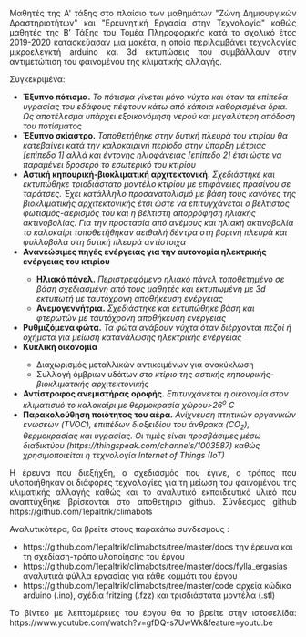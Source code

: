<p align="justify">
<st>Μαθητές της Α' τάξης στο πλαίσιο των μαθημάτων "Ζώνη Δημιουργικών Δραστηριοτήτων" και "Ερευνητική Εργασία στην Τεχνολογία" καθώς μαθητές της Β’ Τάξης του Τομέα Πληροφορικής κατά το σχολικό έτος 2019-2020 κατασκεύασαν μια μακέτα, η οποία περιλαμβάνει τεχνολογίες μικροελεγκτή arduino και 3d εκτυπώσεις που συμβάλλουν στην αντιμετώπιση του φαινομένου της κλιματικής αλλαγής.</em></p>
Συγκεκριμένα:
<ul>
  <li><b>Έξυπνο πότισμα.</b> <i>Το πότισμα γίνεται μόνο νύχτα και όταν τα επίπεδα υγρασίας του εδάφους πέφτουν κάτω από κάποια καθορισμένα όρια. Ως αποτέλεσμα υπάρχει εξοικονόμηση νερού και μεγαλύτερη απόδοση του ποτίσματος</i></li>
<li><b>Έξυπνο σκίαστρο.</b> <i>Τοποθετήθηκε στην δυτική πλευρά του κτιρίου θα κατεβαίνει κατά την καλοκαιρινή περίοδο στην ύπαρξη μέτριας [επίπεδο 1] αλλά και έντονης ηλιοφάνειας [επίπεδο 2] έτσι ώστε να παραμένει δροσερό το εσωτερικό του κτιρίου</i></li>
<li><b>Αστική κηπουρική-βιοκλιματική αρχιτεκτονική.</b> <i>Σχεδιάστηκε και εκτυπώθηκε τρισδιάστατο μοντέλο κτιρίου με επιφάνειες πρασίνου σε ταράτσες. Έχει κατάλληλο προσανατολισμό με βάση τους κανόνες της βιοκλιματικής αρχιτεκτονικής έτσι ώστε να επιτυγχάνεται ο βέλτιστος φωτισμός-αερισμός του και η βέλτιστη απορρόφηση ηλιακής ακτινοβολίας. Για την προστασία από ανέμους και ηλιακή ακτινοβολία το καλοκαίρι τοποθετήθηκαν αειθαλή δέντρα στη βορινή πλευρά και φυλλοβόλα στη δυτική πλευρά αντίστοιχα</i></li>
  <li><b>Ανανεώσιμες πηγές ενέργειας για την αυτονομία ηλεκτρικής ενέργειας του κτιρίου</b></li>
<ul><li><b>Ηλιακό πάνελ.</b> <i>Περιστρεφόμενο ηλιακό πάνελ τοποθετημένο σε βάση σχεδιασμένη από τους μαθητές και εκτυπωμένη με 3d εκτυπωτή με ταυτόχρονη αποθήκευση ενέργειας</i></li>
<li><b>Ανεμογεννήτρια.</b> <i>Σχεδιάστηκε και εκτυπώθηκε βάση και φτερωτών με ταυτόχρονη αποθήκευση ενέργειας</i></li></ul>
<li><b>Ρυθμιζόμενα φώτα.</b> <i>Τα φώτα ανάβουν νύχτα όταν διέρχονται πεζοί ή οχήματα για μείωση κατανάλωσης ηλεκτρικής ενέργειας</i></li>
<li><b>Κυκλική οικονομία</b></li>
<ul><li>Διαχωρισμός μεταλλικών αντικειμένων για ανακύκλωση</li>
  <li>Συλλογή όμβριων υδάτων <i>στο κτίριο της αστικής κηπουρικής-βιοκλιματικής αρχιτεκτονικής</i></li></ul>
<li><b>Αντίστροφος ανεμιστήρας οροφής.</b> <i>Επιτυγχάνεται η οικονομία στον κλιματισμό το καλοκαίρι με θερμοκρασία χώρου>26<sup>ο</sup> C</i></li>
<li><b>Παρακολούθηση ποιότητας του αέρα.</b> <i>Ανίχνευση πτητικών οργανικών ενώσεων (TVOC), επιπέδων διοξειδίου του άνθρακα (CO<sub>2</sub>), θερμοκρασίας και υγρασίας. Οι τιμές είναι προσβάσιμες μέσω διαδικτύου (https://thingspeak.com/channels/1003587) καθώς χρησιμοποιείται η τεχνολογία Internet of Things (IoT)</i></li>
  </ul>
<p align="justify">
Η έρευνα που διεξήχθη, ο σχεδιασμός που έγινε, ο τρόπος που υλοποιήθηκαν οι διάφορες τεχνολογίες για τη μείωση του φαινομένου της κλιματικής αλλαγής καθώς και το αναλυτικό εκπαιδευτικό υλικό που αναπτύχθηκε βρίσκονται στο αποθετήριο github. Σύνδεσμος github https://github.com/1epaltrik/climabots</p>

Αναλυτικότερα, θα βρείτε στους παρακάτω συνδέσμους :
<ul><li>https://github.com/1epaltrik/climabots/tree/master/docs την έρευνα και τη σχεδίαση-τρόπο υλοποίησης του έργου</li>
<li>https://github.com/1epaltrik/climabots/tree/master/docs/fylla_ergasias αναλυτικά φύλλα εργασίας για κάθε κομμάτι του έργου</li>
<li>https://github.com/1epaltrik/climabots/tree/master/code αρχεία κώδικα arduino (.ino), σχέδια fritzing (.fzz) και τρισδιάστατα μοντέλα (.stl)</li></ul>

<p align="justify">Tο βίντεο με λεπτομέρειες του έργου θα το βρείτε στην ιστοσελίδα: https://www.youtube.com/watch?v=gfDQ-s7UwWk&feature=youtu.be</p>
